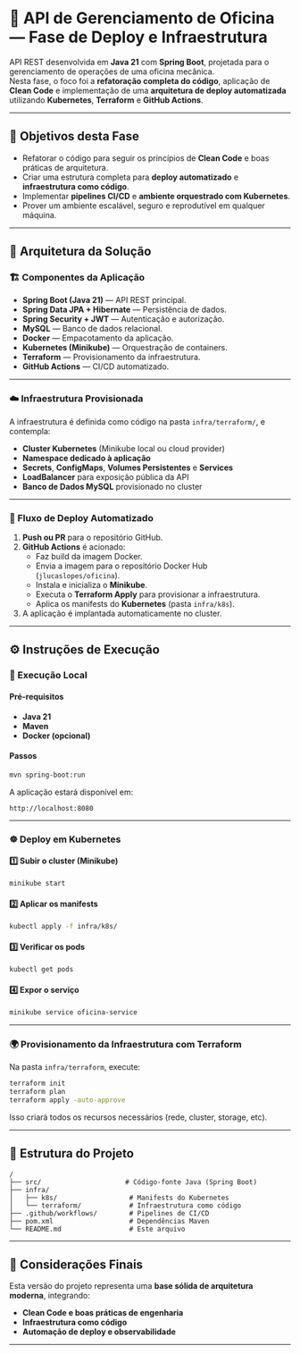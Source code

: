 # 🧰 API de Gerenciamento de Oficina — Fase de Deploy e Infraestrutura

API REST desenvolvida em **Java 21** com **Spring Boot**, projetada para o gerenciamento de operações de uma oficina mecânica.  
Nesta fase, o foco foi a **refatoração completa do código**, aplicação de **Clean Code** e implementação de uma **arquitetura de deploy automatizada** utilizando **Kubernetes**, **Terraform** e **GitHub Actions**.

---

## 🎯 Objetivos desta Fase

- Refatorar o código para seguir os princípios de **Clean Code** e boas práticas de arquitetura.
- Criar uma estrutura completa para **deploy automatizado** e **infraestrutura como código**.
- Implementar **pipelines CI/CD** e **ambiente orquestrado com Kubernetes**.
- Prover um ambiente escalável, seguro e reprodutível em qualquer máquina.

---

## 🧩 Arquitetura da Solução

### 🏗️ Componentes da Aplicação
- **Spring Boot (Java 21)** — API REST principal.
- **Spring Data JPA + Hibernate** — Persistência de dados.
- **Spring Security + JWT** — Autenticação e autorização.
- **MySQL** — Banco de dados relacional.
- **Docker** — Empacotamento da aplicação.
- **Kubernetes (Minikube)** — Orquestração de containers.
- **Terraform** — Provisionamento da infraestrutura.
- **GitHub Actions** — CI/CD automatizado.

---

### ☁️ Infraestrutura Provisionada

A infraestrutura é definida como código na pasta `infra/terraform/`, e contempla:

- **Cluster Kubernetes** (Minikube local ou cloud provider)
- **Namespace dedicado à aplicação**
- **Secrets**, **ConfigMaps**, **Volumes Persistentes** e **Services**
- **LoadBalancer** para exposição pública da API
- **Banco de Dados MySQL** provisionado no cluster

---

### 🔄 Fluxo de Deploy Automatizado

1. **Push ou PR** para o repositório GitHub.
2. **GitHub Actions** é acionado:
    - Faz build da imagem Docker.
    - Envia a imagem para o repositório Docker Hub (`jlucaslopes/oficina`).
    - Instala e inicializa o **Minikube**.
    - Executa o **Terraform Apply** para provisionar a infraestrutura.
    - Aplica os manifests do **Kubernetes** (pasta `infra/k8s`).
3. A aplicação é implantada automaticamente no cluster.

---

## ⚙️ Instruções de Execução

### 🧪 Execução Local

#### Pré-requisitos
- **Java 21**
- **Maven**
- **Docker (opcional)**

#### Passos
```bash
mvn spring-boot:run
```
A aplicação estará disponível em:
```
http://localhost:8080
```

---

### ☸️ Deploy em Kubernetes

#### 1️⃣ Subir o cluster (Minikube)
```bash
minikube start
```

#### 2️⃣ Aplicar os manifests
```bash
kubectl apply -f infra/k8s/
```

#### 3️⃣ Verificar os pods
```bash
kubectl get pods
```

#### 4️⃣ Expor o serviço
```bash
minikube service oficina-service
```

---

### 🌍 Provisionamento da Infraestrutura com Terraform

Na pasta `infra/terraform`, execute:

```bash
terraform init
terraform plan
terraform apply -auto-approve
```

Isso criará todos os recursos necessários (rede, cluster, storage, etc).

---

## 🧱 Estrutura do Projeto

```
/
├── src/                     # Código-fonte Java (Spring Boot)
├── infra/
│   ├── k8s/                  # Manifests do Kubernetes
│   └── terraform/            # Infraestrutura como código
├── .github/workflows/        # Pipelines de CI/CD
├── pom.xml                   # Dependências Maven
└── README.md                 # Este arquivo
```

---

## 🧠 Considerações Finais

Esta versão do projeto representa uma **base sólida de arquitetura moderna**, integrando:
- **Clean Code e boas práticas de engenharia**
- **Infraestrutura como código**
- **Automação de deploy e observabilidade**

---

